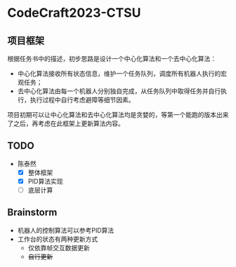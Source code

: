 # CodeCraft2023-CTSU

## 项目框架

根据任务书中的描述，初步思路是设计一个中心化算法和一个去中心化算法：

- 中心化算法接收所有状态信息，维护一个任务队列，调度所有机器人执行的宏观任务；
- 去中心化算法由每一个机器人分别独自完成，从任务队列中取得任务并自行执行，执行过程中自行考虑避障等细节因素。

项目初期可以让中心化算法和去中心化算法均是贪婪的，等第一个能跑的版本出来了之后，再考虑在此框架上更新算法内容。

## TODO

- 陈泰然
  - [x] 整体框架
  - [x] PID算法实现
  - [ ] 底层计算

## Brainstorm

- 机器人的控制算法可以参考PID算法
- 工作台的状态有两种更新方式
  - 仅依靠帧交互数据更新
  - ~~自行更新~~